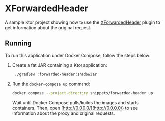 # XForwardedHeader

A sample Ktor project showing how to use the [XForwardedHeader](https://ktor.io/docs/forward-headers.html) plugin to get information about the original request.

## Running

To run this application under Docker Compose, follow the steps below:
1. Create a fat JAR containing a Ktor application:
   ```Bash
    ./gradlew :forwarded-header:shadowJar
   ```
2. Run the `docker-compose up` command:
   ```Bash
   docker compose --project-directory snippets/forwarded-header up
   ```
   Wait until Docker Compose pulls/builds the images and starts containers.
   Then, open [http://0.0.0.0/](http://0.0.0.0/) to see information about the proxy and original requests.